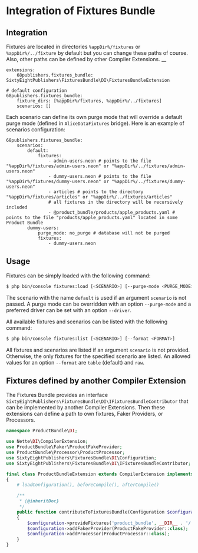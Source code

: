 # Integration of Fixtures Bundle

## Integration

Fixtures are located in directories `%appDir%/fixtures` or `%appDir%/../fixture` by default but you can change these paths of course. Also, other paths can be defined by other Compiler Extensions.
__
```neon
extensions:
	68publishers.fixtures_bundle: SixtyEightPublishers\FixturesBundle\DI\FixturesBundleExtension

# default configuration
68publishers.fixtures_bundle:
	fixture_dirs: [%appDir%/fixtures, %appDir%/../fixtures]
	scenarios: []
```

Each scenario can define its own purge mode that will override a default purge mode (defined in `AliceDataFixtures` bridge). Here is an example of scenarios configuration:

```neon
68publishers.fixtures_bundle:
	scenarios:
		default:
			fixtures:
				- admin-users.neon # points to the file "%appDir%/fixtures/admin-users.neon" or "%appDir%/../fixtures/admin-users.neon"
				- dummy-users.neon # points to the file "%appDir%/fixtures/dummy-users.neon" or "%appDir%/../fixtures/dummy-users.neon"
				- articles # points to the directory "%appDir%/fixtures/articles" or "%appDir%/../fixtures/articles"
				# all fixtures in the directory will be recursively included
				- @product_bundle/products/apple_products.yaml # points to the file "products/apple_products.yaml" located in some Product Bundle
		dummy-users:
			purge_mode: no_purge # database will not be purged
			fixtures:
				- dummy-users.neon
```

## Usage

Fixtures can be simply loaded with the following command:

```bash
$ php bin/console fixtures:load [<SCENARIO>] [--purge-mode <PURGE_MODE>] [--driver <DRIVER>]
```

The scenario with the name `default` is used if an argument `scenario` is not passed. A purge mode can be overridden with an option `--purge-mode` and a preferred driver can be set with an option `--driver`. 

All available fixtures and scenarios can be listed with the following command:

```bash
$ php bin/console fixtures:list [<SCENARIO>] [--format <FORMAT>]
```

All fixtures and scenarios are listed if an argument `scenario` is not provided. Otherwise, the only fixtures for the specified scenario are listed. An allowed values for an option `--format` are `table` (default) and `raw`.

## Fixtures defined by another Compiler Extension

The Fixtures Bundle provides an interface `SixtyEightPublishers\FixturesBundle\DI\IFixturesBundleContributor` that can be implemented by another Compiler Extensions. 
Then these extensions can define a path to own fixtures, Faker Providers, or Processors.

```php
namespace ProductBundle\DI;

use Nette\DI\CompilerExtension;
use ProductBundle\Faker\ProductFakeProvider;
use ProductBundle\Processor\ProductProcessor;
use SixtyEightPublishers\FixturesBundle\DI\Configuration;
use SixtyEightPublishers\FixturesBundle\DI\IFixturesBundleContributor;

final class ProductBundleExtension extends CompilerExtension implements IFixturesBundleContributor
{
    # loadConfiguration(), beforeCompile(), afterCompile()

    /**
     * {@inheritDoc}
     */
    public function contributeToFixturesBundle(Configuration $configuration) : void
    {
        $configuration->provideFixtures('product_bundle', __DIR__ . '/../fixtures'); # these fixtures will be accessible in scenarios under alias @product_bundle
        $configuration->addFakerProvider(ProductFakeProvider::class);
        $configuration->addProcessor(ProductProcessor::class);
    }
}
```
